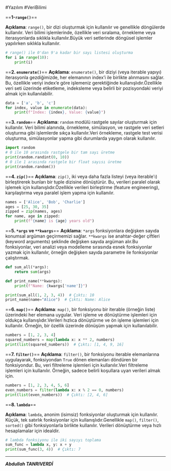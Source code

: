 #Yazılım #VeriBilimi 
<br>

==**1-`range()`**==

**Açıklama**: `range()`, bir dizi oluşturmak için kullanılır ve genellikle döngülerde kullanılır. Veri bilimi işlemlerinde, özellikle veri sıralama, örnekleme veya iterasyonlarda sıklıkla kullanılır.Büyük veri setlerinde döngüsel işlemler yapılırken sıklıkla kullanılır.
```python
# range() ile 0'dan 9'a kadar bir sayı listesi oluşturma
for i in range(10):
    print(i)

```
==**2. `enumerate()`**==
**Açıklama**: `enumerate()`, bir diziyi (veya iterable yapıyı) iterasyonla gezdiğimizde, her elemanının index’i ile birlikte alınmasını sağlar. Bu, özellikle veriyi index’e göre işlemeniz gerektiğinde kullanışlıdır.Özellikle veri seti üzerinde etiketleme, indeksleme veya belirli bir pozisyondaki veriyi almak için kullanılabilir.
```python
data = ['a', 'b', 'c']
for index, value in enumerate(data):
    print(f"Index: {index}, Value: {value}")

```

==**3. `random`**==
**Açıklama**: `random` modülü rastgele sayılar oluşturmak için kullanılır. Veri bilimi alanında, örnekleme, simülasyon, ve rastgele veri setleri oluşturma gibi işlemlerde sıkça kullanılır.Veri örnekleme, rastgele test verisi oluşturma, simülasyonlar yapma gibi durumlarda yaygın olarak kullanılır.

```python
import random
# 0 ile 10 arasında rastgele bir tam sayı üretme
print(random.randint(0, 10))
# 0 ile 1 arasında rastgele bir float sayısı üretme
print(random.random())

```
==**4. `zip()`**==
**Açıklama**: `zip()`, iki veya daha fazla listeyi (veya iterable'ı) birleştirerek bunları bir tuple dizisine dönüştürür. Bu, verileri paralel olarak işlemek için kullanışlıdır.Özellikle verileri birleştirme (feature engineering), karşılaştırma veya paralel işlem yapma için kullanılır.
```python
names = ['Alice', 'Bob', 'Charlie']
ages = [25, 30, 35]
zipped = zip(names, ages)
for name, age in zipped:
    print(f"{name} is {age} years old")

```

==**5. `*args` ve `**kwargs`**==
**Açıklama**: `*args` fonksiyonlara değişken sayıda konumsal argüman geçirmemizi sağlar. `**kwargs` ise anahtar-değer çiftleri (keyword arguments) şeklinde değişken sayıda argüman alır.Bu fonksiyonlar, veri analizi veya modelleme sırasında esnek fonksiyonlar yazmak için kullanılır, örneğin değişken sayıda parametre ile fonksiyonlar çalıştırmak.
```python
def sum_all(*args):
    return sum(args)

def print_name(**kwargs):
    print(f"Name: {kwargs['name']}")

print(sum_all(1, 2, 3, 4))  # Çıktı: 10
print_name(name="Alice")  # Çıktı: Name: Alice

```


==**6. `map()`**==
**Açıklama**: `map()`, bir fonksiyonu bir iterable (örneğin liste) üzerindeki her elemana uygular. Veri işleme ve dönüştürme işlemleri için oldukça kullanışlıdır.Verileri hızlıca dönüştürme ve ön işleme işlemleri için kullanılır. Örneğin, bir özellik üzerinde dönüşüm yapmak için kullanılabilir.
```python
numbers = [1, 2, 3, 4]
squared_numbers = map(lambda x: x ** 2, numbers)
print(list(squared_numbers))  # Çıktı: [1, 4, 9, 16]

```
==**7. `filter()`**==
**Açıklama**: `filter()`, bir fonksiyonu iterable elemanlarına uygulayarak, fonksiyondan `True` dönen elemanları döndüren bir fonksiyondur. Bu, veri filtreleme işlemleri için kullanılır.Veri filtreleme işlemleri için kullanılır. Örneğin, sadece belirli koşullara uyan verileri almak için.
```python
numbers = [1, 2, 3, 4, 5, 6]
even_numbers = filter(lambda x: x % 2 == 0, numbers)
print(list(even_numbers))  # Çıktı: [2, 4, 6]

```

==**8. `lambda`**==

**Açıklama**: `lambda`, anonim (isimsiz) fonksiyonlar oluşturmak için kullanılır. Küçük, tek satırlık fonksiyonlar için kullanışlıdır.Genellikle `map()`, `filter()`, `sorted()` gibi fonksiyonlarla birlikte kullanılır. Verileri dönüştürme veya hızlı hesaplamalar için idealdir.
```python
# lambda fonksiyonu ile iki sayıyı toplama
sum_func = lambda x, y: x + y
print(sum_func(3, 4))  # Çıktı: 7

```

***

***Abdullah TANRIVERDİ***

